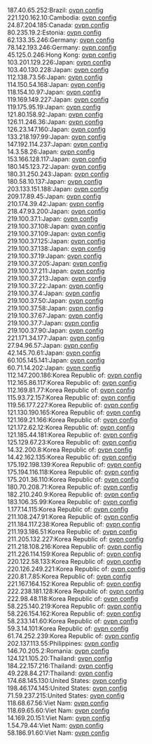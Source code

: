 187.40.65.252:Brazil: [ovpn config](vpn/187_40_65_252.ovpn)  
221.120.162.10:Cambodia: [ovpn config](vpn/221_120_162_10.ovpn)  
24.87.204.185:Canada: [ovpn config](vpn/24_87_204_185.ovpn)  
80.235.19.2:Estonia: [ovpn config](vpn/80_235_19_2.ovpn)  
62.133.35.246:Germany: [ovpn config](vpn/62_133_35_246.ovpn)  
78.142.193.246:Germany: [ovpn config](vpn/78_142_193_246.ovpn)  
45.125.0.246:Hong Kong: [ovpn config](vpn/45_125_0_246.ovpn)  
103.201.129.226:Japan: [ovpn config](vpn/103_201_129_226.ovpn)  
103.40.130.228:Japan: [ovpn config](vpn/103_40_130_228.ovpn)  
112.138.73.56:Japan: [ovpn config](vpn/112_138_73_56.ovpn)  
114.150.54.168:Japan: [ovpn config](vpn/114_150_54_168.ovpn)  
118.154.10.97:Japan: [ovpn config](vpn/118_154_10_97.ovpn)  
119.169.149.227:Japan: [ovpn config](vpn/119_169_149_227.ovpn)  
119.175.95.19:Japan: [ovpn config](vpn/119_175_95_19.ovpn)  
121.80.158.92:Japan: [ovpn config](vpn/121_80_158_92.ovpn)  
126.11.246.36:Japan: [ovpn config](vpn/126_11_246_36.ovpn)  
126.23.147.160:Japan: [ovpn config](vpn/126_23_147_160.ovpn)  
133.218.197.99:Japan: [ovpn config](vpn/133_218_197_99.ovpn)  
147.192.114.237:Japan: [ovpn config](vpn/147_192_114_237.ovpn)  
14.3.58.26:Japan: [ovpn config](vpn/14_3_58_26.ovpn)  
153.166.128.117:Japan: [ovpn config](vpn/153_166_128_117.ovpn)  
180.145.123.72:Japan: [ovpn config](vpn/180_145_123_72.ovpn)  
180.31.250.243:Japan: [ovpn config](vpn/180_31_250_243.ovpn)  
180.58.10.137:Japan: [ovpn config](vpn/180_58_10_137.ovpn)  
203.133.151.188:Japan: [ovpn config](vpn/203_133_151_188.ovpn)  
209.17.89.45:Japan: [ovpn config](vpn/209_17_89_45.ovpn)  
210.174.39.42:Japan: [ovpn config](vpn/210_174_39_42.ovpn)  
218.47.93.200:Japan: [ovpn config](vpn/218_47_93_200.ovpn)  
219.100.37.1:Japan: [ovpn config](vpn/219_100_37_1.ovpn)  
219.100.37.108:Japan: [ovpn config](vpn/219_100_37_108.ovpn)  
219.100.37.109:Japan: [ovpn config](vpn/219_100_37_109.ovpn)  
219.100.37.125:Japan: [ovpn config](vpn/219_100_37_125.ovpn)  
219.100.37.138:Japan: [ovpn config](vpn/219_100_37_138.ovpn)  
219.100.37.19:Japan: [ovpn config](vpn/219_100_37_19.ovpn)  
219.100.37.205:Japan: [ovpn config](vpn/219_100_37_205.ovpn)  
219.100.37.211:Japan: [ovpn config](vpn/219_100_37_211.ovpn)  
219.100.37.213:Japan: [ovpn config](vpn/219_100_37_213.ovpn)  
219.100.37.22:Japan: [ovpn config](vpn/219_100_37_22.ovpn)  
219.100.37.4:Japan: [ovpn config](vpn/219_100_37_4.ovpn)  
219.100.37.50:Japan: [ovpn config](vpn/219_100_37_50.ovpn)  
219.100.37.58:Japan: [ovpn config](vpn/219_100_37_58.ovpn)  
219.100.37.67:Japan: [ovpn config](vpn/219_100_37_67.ovpn)  
219.100.37.7:Japan: [ovpn config](vpn/219_100_37_7.ovpn)  
219.100.37.90:Japan: [ovpn config](vpn/219_100_37_90.ovpn)  
221.171.34.177:Japan: [ovpn config](vpn/221_171_34_177.ovpn)  
27.94.96.57:Japan: [ovpn config](vpn/27_94_96_57.ovpn)  
42.145.70.61:Japan: [ovpn config](vpn/42_145_70_61.ovpn)  
60.105.145.141:Japan: [ovpn config](vpn/60_105_145_141.ovpn)  
60.71.14.202:Japan: [ovpn config](vpn/60_71_14_202.ovpn)  
112.147.200.186:Korea Republic of: [ovpn config](vpn/112_147_200_186.ovpn)  
112.165.86.117:Korea Republic of: [ovpn config](vpn/112_165_86_117.ovpn)  
112.169.81.77:Korea Republic of: [ovpn config](vpn/112_169_81_77.ovpn)  
115.93.72.157:Korea Republic of: [ovpn config](vpn/115_93_72_157.ovpn)  
119.56.177.227:Korea Republic of: [ovpn config](vpn/119_56_177_227.ovpn)  
121.130.190.165:Korea Republic of: [ovpn config](vpn/121_130_190_165.ovpn)  
121.169.21.166:Korea Republic of: [ovpn config](vpn/121_169_21_166.ovpn)  
121.172.62.12:Korea Republic of: [ovpn config](vpn/121_172_62_12.ovpn)  
121.185.44.181:Korea Republic of: [ovpn config](vpn/121_185_44_181.ovpn)  
125.129.67.23:Korea Republic of: [ovpn config](vpn/125_129_67_23.ovpn)  
14.32.200.8:Korea Republic of: [ovpn config](vpn/14_32_200_8.ovpn)  
14.42.162.135:Korea Republic of: [ovpn config](vpn/14_42_162_135.ovpn)  
175.192.198.139:Korea Republic of: [ovpn config](vpn/175_192_198_139.ovpn)  
175.194.116.118:Korea Republic of: [ovpn config](vpn/175_194_116_118.ovpn)  
175.201.36.110:Korea Republic of: [ovpn config](vpn/175_201_36_110.ovpn)  
180.70.208.71:Korea Republic of: [ovpn config](vpn/180_70_208_71.ovpn)  
182.210.240.9:Korea Republic of: [ovpn config](vpn/182_210_240_9.ovpn)  
183.106.35.99:Korea Republic of: [ovpn config](vpn/183_106_35_99.ovpn)  
1.177.14.115:Korea Republic of: [ovpn config](vpn/1_177_14_115.ovpn)  
211.108.247.91:Korea Republic of: [ovpn config](vpn/211_108_247_91.ovpn)  
211.184.117.238:Korea Republic of: [ovpn config](vpn/211_184_117_238.ovpn)  
211.193.186.51:Korea Republic of: [ovpn config](vpn/211_193_186_51.ovpn)  
211.205.132.227:Korea Republic of: [ovpn config](vpn/211_205_132_227.ovpn)  
211.218.108.216:Korea Republic of: [ovpn config](vpn/211_218_108_216.ovpn)  
211.226.114.159:Korea Republic of: [ovpn config](vpn/211_226_114_159.ovpn)  
220.122.58.133:Korea Republic of: [ovpn config](vpn/220_122_58_133.ovpn)  
220.126.249.221:Korea Republic of: [ovpn config](vpn/220_126_249_221.ovpn)  
220.81.7.85:Korea Republic of: [ovpn config](vpn/220_81_7_85.ovpn)  
221.167.164.152:Korea Republic of: [ovpn config](vpn/221_167_164_152.ovpn)  
222.238.181.128:Korea Republic of: [ovpn config](vpn/222_238_181_128.ovpn)  
222.98.48.118:Korea Republic of: [ovpn config](vpn/222_98_48_118.ovpn)  
58.225.140.219:Korea Republic of: [ovpn config](vpn/58_225_140_219.ovpn)  
58.226.154.162:Korea Republic of: [ovpn config](vpn/58_226_154_162.ovpn)  
58.233.141.60:Korea Republic of: [ovpn config](vpn/58_233_141_60.ovpn)  
59.3.14.101:Korea Republic of: [ovpn config](vpn/59_3_14_101.ovpn)  
61.74.252.239:Korea Republic of: [ovpn config](vpn/61_74_252_239.ovpn)  
202.137.113.55:Philippines: [ovpn config](vpn/202_137_113_55.ovpn)  
146.70.205.2:Romania: [ovpn config](vpn/146_70_205_2.ovpn)  
124.121.105.20:Thailand: [ovpn config](vpn/124_121_105_20.ovpn)  
184.22.157.216:Thailand: [ovpn config](vpn/184_22_157_216.ovpn)  
49.228.84.217:Thailand: [ovpn config](vpn/49_228_84_217.ovpn)  
174.68.145.130:United States: [ovpn config](vpn/174_68_145_130.ovpn)  
198.46.174.145:United States: [ovpn config](vpn/198_46_174_145.ovpn)  
71.59.237.215:United States: [ovpn config](vpn/71_59_237_215.ovpn)  
118.68.67.56:Viet Nam: [ovpn config](vpn/118_68_67_56.ovpn)  
118.69.65.60:Viet Nam: [ovpn config](vpn/118_69_65_60.ovpn)  
14.169.20.151:Viet Nam: [ovpn config](vpn/14_169_20_151.ovpn)  
1.54.79.44:Viet Nam: [ovpn config](vpn/1_54_79_44.ovpn)  
58.186.91.60:Viet Nam: [ovpn config](vpn/58_186_91_60.ovpn)  
